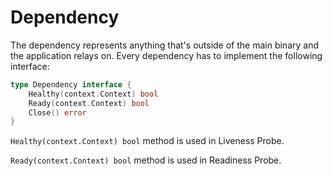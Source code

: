 # Dependency

The dependency represents anything that's outside of the main binary and the application relays on.
Every dependency has to implement the following interface:

```go
type Dependency interface {
	Healthy(context.Context) bool
	Ready(context.Context) bool
	Close() error
}
```

`Healthy(context.Context) bool` method is used in Liveness Probe.

`Ready(context.Context) bool` method is used in Readiness Probe.
